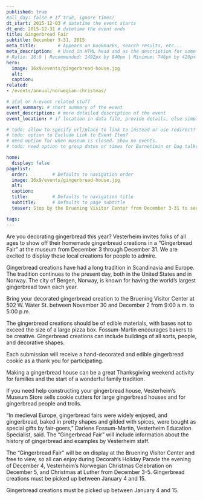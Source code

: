 ```yaml
---
published: true
#all_day: false # If true, ignore times?
dt_start: 2015-12-03 # datetime the event starts
dt_end: 2015-12-31 # datetime the event ends
title: Gingerbread Fair 
subtitle: December 3-31, 2015 
meta_title:        # Appears on bookmarks, search results, etc...
meta_description:  # Used in HTML head and as the description for some search engines
# Ratio: 16:9 | Recommended: 1492px by 840px | Minimum: 746px by 420px
hero:
  image: 16x9/events/gingerbread-house.jpg
  alt: 
  caption:
related:
- /events/annual/norwegian-christmas/

# iCal or h-event related stuff
event_summary: # short summary of the event
event_description: # more detailed description of the event
event_location: # if location in data file, provide details, else simply this.

# todo: allow to specify url/place to link to instead or use redirect? Thinking for special exihibits or regular events
# todo: option to Exclude Link to Event Item?
# need option for when museum is closed. Show no events.
# todo: need option to group dates or times for Barnetimin or Dag talks during Nordic Fest?

home:
  display: false
pagelist:
  order:         # Defaults to navigation order
  image: 16x9/events/gingerbread-house.jpg 
  alt:
  caption: 
  title:         # Defaults to navigation title
  subtitle:      # Defaults to page subtitle
  teaser: Stop by the Bruening Visitor Center from December 3-31 to see gingerbread creations and learn more about the history of gingerbread fairs. Everyone is invited to display their own gingerbread creations. Deliver them between November 30 and December 2.

tags:   
---
```

Are you decorating gingerbread this year? Vesterheim invites folks of all ages to show off their homemade gingerbread creations in a “Gingerbread Fair” at the museum from December 3 through December 31. We are excited to display these local creations for people to admire. 

Gingerbread creations have had a long tradition in Scandinavia and Europe. The tradition continues to the present day, both in the United States and in Norway. The city of Bergen, Norway, is known for having the world’s largest gingerbread town each year.

Bring your decorated gingerbread creation to the Bruening Visitor Center at 502 W. Water St. between November 30 and December 2 from 9:00 a.m. to 5:00 p.m. 

The gingerbread creations should be of edible materials, with bases not to exceed the size of a large pizza box. Fossum-Martin encourages bakers to be creative. Gingerbread creations can include buildings of all sorts, people, and decorative shapes. 

Each submission will receive a hand-decorated and edible gingerbread cookie as a thank you for participating. 

Making a gingerbread house can be a great Thanksgiving weekend activity for families and the start of a wonderful family tradition.

If you need help constructing your gingerbread house, Vesterheim’s Museum Store sells cookie cutters for large gingerbread houses and for gingerbread people and trolls. 

“In medieval Europe, gingerbread fairs were widely enjoyed, and gingerbread, baked in pretty shapes and gilded with spices, were bought as special gifts by fair-goers,” Darlene Fossum-Martin, Vesterheim Education Specialist, said. The “Gingerbread Fair” will include information about the history of gingerbread and examples by Vesterheim staff. 

The “Gingerbread Fair” will be on display at the Bruening Visitor Center and free to view, so all can enjoy during Decorah’s Holiday Parade the evening of December 4, Vesterheim’s Norwegian Christmas Celebration on December 5, and Christmas at Luther from December 3-5. Gingerbread creations must be picked up between January 4 and 15.   

Gingerbread creations must be picked up between January 4 and 15.   